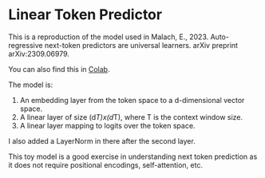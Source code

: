 # Linear Token Predictor

This is a reproduction of the model used in Malach, E., 2023. Auto-regressive next-token predictors are universal learners. arXiv preprint arXiv:2309.06979.

You can also find this in [Colab](https://colab.research.google.com/drive/1RVAlbA2CfKH662_N9UibG5uIQJiAcDUX?usp=sharing).

The model is:

1. An embedding layer from the token space to a d-dimensional vector space.
2. A linear layer of size (d*T)x(d*T), where T is the context window size.
3. A linear layer mapping to logits over the token space.

I also added a LayerNorm in there after the second layer.

This toy model is a good exercise in understanding next token prediction as it does not require positional encodings, self-attention, etc.
